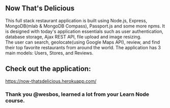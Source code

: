 ## Now That's Delicious

This full stack restaurant application is built using Node.js, Express, MongoDB(mlab & MongoDB Compass), Passport.js and some more npms. 
It is designed with today's application essentials such as user authentication, database storage, Ajax REST API, file upload and image resizing.
<br>
The user can search, geolocate(using Google Maps API), review, and find their top favorite restaurants from around the world. 
The application has 3 main models: Users, Stores, and Reviews. 

## Check out the application:
https://now-thatsdelicious.herokuapp.com/

### Thank you @wesbos, learned a lot from your Learn Node course.



